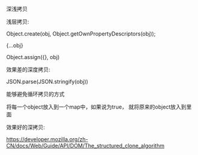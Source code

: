 深浅拷贝

浅层拷贝:

Object.create(obj, Object.getOwnPropertyDescriptors(obj));

{…obj}

Object.assign({}, obj)

效果差的深度拷贝:

JSON.parse(JSON.stringify(obj))

能够避免循环拷贝的方式

将每一个object放入到一个map中，如果说为true， 就将原来的object放入到里面

效果好的深拷贝:

https://developer.mozilla.org/zh-CN/docs/Web/Guide/API/DOM/The_structured_clone_algorithm